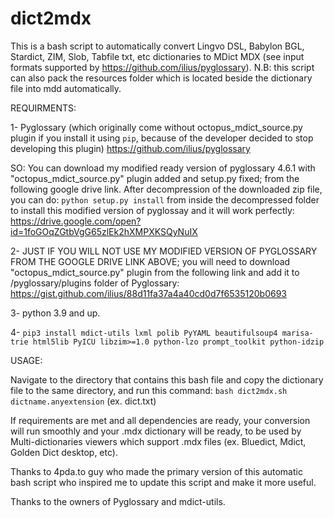 # dict2mdx
This is a bash script to automatically convert Lingvo DSL, Babylon BGL, Stardict, ZIM, Slob, Tabfile txt, etc dictionaries to MDict MDX (see input formats supported by https://github.com/ilius/pyglossary).
N.B: this script can also pack the resources folder which is located beside the dictionary file into mdd automatically.

REQUIRMENTS: 

1- Pyglossary (which originally come without octopus_mdict_source.py plugin if you install it using `pip`, because of the developer decided to stop developing this plugin)
https://github.com/ilius/pyglossary

SO: You can download my modified ready version of pyglossary 4.6.1 with "octopus_mdict_source.py" plugin added and setup.py fixed; from the following google drive link. After decompression of the downloaded zip file, you can do: `python setup.py install` from inside the decompressed folder to install this modified version of pyglossay and it will work perfectly: https://drive.google.com/open?id=1foGOqZGtbVgG65zlEk2hXMPXKSQyNuIX

2- JUST IF YOU WILL NOT USE MY MODIFIED VERSION OF PYGLOSSARY FROM THE GOOGLE DRIVE LINK ABOVE; you will need to download "octopus_mdict_source.py" plugin from the following link and add it to /pyglossary/plugins folder of Pyglossary:
https://gist.github.com/ilius/88d11fa37a4a40cd0d7f6535120b0693

3- python 3.9 and up.

4- `pip3 install mdict-utils lxml polib PyYAML beautifulsoup4 marisa-trie html5lib PyICU libzim>=1.0 python-lzo prompt_toolkit python-idzip`



USAGE:

Navigate to the directory that contains this bash file and copy the dictionary file to the same directory, and run this command:
`bash dict2mdx.sh dictname.anyextension` (ex. dict.txt)

If requirements are met and all dependencies are ready, your conversion will run smoothly and your .mdx dictionary will be ready, to be used by Multi-dictionaries viewers which support .mdx files (ex. Bluedict, Mdict, Golden Dict desktop, etc).

Thanks to 4pda.to guy who made the primary version of this automatic bash script who inspired me to update this script and make it more useful.

Thanks to the owners of Pyglossary and mdict-utils.
